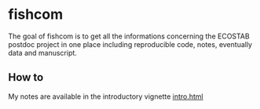 <!-- README.md is generated from README.Rmd. Please edit that file -->
fishcom
=======

The goal of fishcom is to get all the informations concerning the
ECOSTAB postdoc project in one place including reproducible code, notes,
eventually data and manuscript.

How to
------

My notes are available in the introductory vignette
[intro.html](https://github.com/alaindanet/fishcom/blob/master/vignettes/intro.html)
